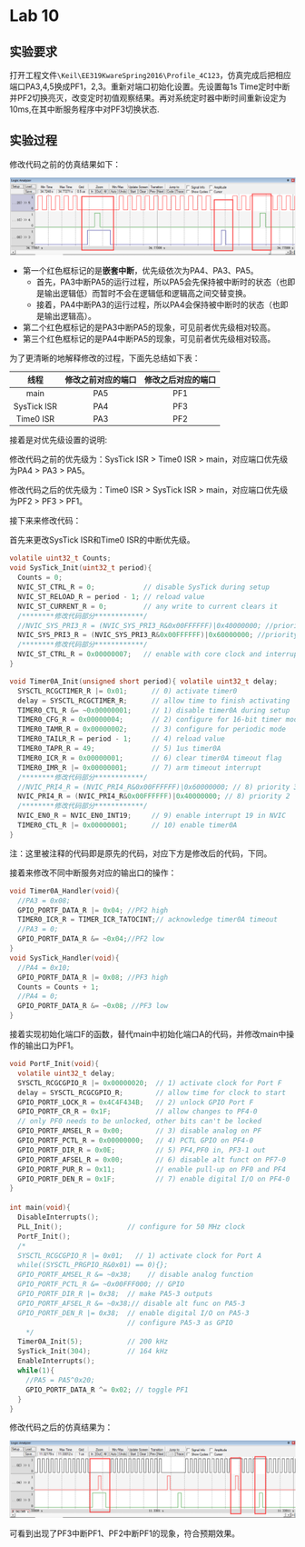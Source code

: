 
# Lab 10

## 实验要求

打开工程文件`\Keil\EE319KwareSpring2016\Profile_4C123`，仿真完成后把相应端口PA3,4,5换成PF1，2,3。重新对端口初始化设置。先设置每1s Time定时中断并PF2切换亮灭，改变定时初值观察结果。再对系统定时器中断时间重新设定为10ms,在其中断服务程序中对PF3切换状态.

## 实验过程

修改代码之前的仿真结果如下：

![](./images/1.png)

- 第一个红色框标记的是**嵌套中断**，优先级依次为PA4、PA3、PA5。
    - 首先，PA3中断PA5的运行过程，所以PA5会先保持被中断时的状态（也即是输出逻辑低）而暂时不会在逻辑低和逻辑高之间交替变换。
    - 接着，PA4中断PA3的运行过程，所以PA4会保持被中断时的状态（也即是输出逻辑高）。
- 第二个红色框标记的是PA3中断PA5的现象，可见前者优先级相对较高。
- 第三个红色框标记的是PA4中断PA5的现象，可见前者优先级相对较高。

为了更清晰的地解释修改的过程，下面先总结如下表：

线程 | 修改之前对应的端口 | 修改之后对应的端口
:-:|:-:|:-:|
main |PA5 | PF1
SysTick ISR| PA4 | PF3
Time0 ISR | PA3 | PF2

接着是对优先级设置的说明:

修改代码之前的优先级为：SysTick ISR > Time0 ISR > main，对应端口优先级为PA4 > PA3 > PA5。

修改代码之后的优先级为：Time0 ISR > SysTick ISR > main，对应端口优先级为PF2 > PF3 > PF1。

接下来来修改代码：

首先来更改SysTick ISR和Time0 ISR的中断优先级。

```c
volatile uint32_t Counts;
void SysTick_Init(uint32_t period){
  Counts = 0;
  NVIC_ST_CTRL_R = 0;            // disable SysTick during setup
  NVIC_ST_RELOAD_R = period - 1; // reload value
  NVIC_ST_CURRENT_R = 0;         // any write to current clears it
  /********修改代码部分************/
  //NVIC_SYS_PRI3_R = (NVIC_SYS_PRI3_R&0x00FFFFFF)|0x40000000; //priority 2 
  NVIC_SYS_PRI3_R = (NVIC_SYS_PRI3_R&0x00FFFFFF)|0x60000000; //priority 3  
  /********修改代码部分************/              
  NVIC_ST_CTRL_R = 0x00000007;   // enable with core clock and interrupts
}
```

```c
void Timer0A_Init(unsigned short period){ volatile uint32_t delay;
  SYSCTL_RCGCTIMER_R |= 0x01;      // 0) activate timer0
  delay = SYSCTL_RCGCTIMER_R;      // allow time to finish activating
  TIMER0_CTL_R &= ~0x00000001;     // 1) disable timer0A during setup
  TIMER0_CFG_R = 0x00000004;       // 2) configure for 16-bit timer mode
  TIMER0_TAMR_R = 0x00000002;      // 3) configure for periodic mode
  TIMER0_TAILR_R = period - 1;     // 4) reload value
  TIMER0_TAPR_R = 49;              // 5) 1us timer0A
  TIMER0_ICR_R = 0x00000001;       // 6) clear timer0A timeout flag
  TIMER0_IMR_R |= 0x00000001;      // 7) arm timeout interrupt
  /********修改代码部分************/
  //NVIC_PRI4_R = (NVIC_PRI4_R&0x00FFFFFF)|0x60000000; // 8) priority 3
  NVIC_PRI4_R = (NVIC_PRI4_R&0x00FFFFFF)|0x40000000; // 8) priority 2
  /********修改代码部分************/
  NVIC_EN0_R = NVIC_EN0_INT19;     // 9) enable interrupt 19 in NVIC
  TIMER0_CTL_R |= 0x00000001;      // 10) enable timer0A
}
```

注：这里被注释的代码即是原先的代码，对应下方是修改后的代码，下同。

接着来修改不同中断服务对应的输出口的操作：

```c
void Timer0A_Handler(void){
  //PA3 = 0x08;
  GPIO_PORTF_DATA_R |= 0x04; //PF2 high
  TIMER0_ICR_R = TIMER_ICR_TATOCINT;// acknowledge timer0A timeout
  //PA3 = 0;
  GPIO_PORTF_DATA_R &= ~0x04;//PF2 low
}
void SysTick_Handler(void){
  //PA4 = 0x10;
  GPIO_PORTF_DATA_R |= 0x08; //PF3 high
  Counts = Counts + 1; 
  //PA4 = 0;
  GPIO_PORTF_DATA_R &= ~0x08; //PF3 low
}
```

接着实现初始化端口F的函数，替代main中初始化端口A的代码，并修改main中操作的输出口为PF1。
```c
void PortF_Init(void){	
  volatile uint32_t delay;
  SYSCTL_RCGCGPIO_R |= 0x00000020;  // 1) activate clock for Port F
  delay = SYSCTL_RCGCGPIO_R;        // allow time for clock to start
  GPIO_PORTF_LOCK_R = 0x4C4F434B;   // 2) unlock GPIO Port F
  GPIO_PORTF_CR_R = 0x1F;           // allow changes to PF4-0
  // only PF0 needs to be unlocked, other bits can't be locked
  GPIO_PORTF_AMSEL_R = 0x00;        // 3) disable analog on PF
  GPIO_PORTF_PCTL_R = 0x00000000;   // 4) PCTL GPIO on PF4-0
  GPIO_PORTF_DIR_R = 0x0E;          // 5) PF4,PF0 in, PF3-1 out
  GPIO_PORTF_AFSEL_R = 0x00;        // 6) disable alt funct on PF7-0
  GPIO_PORTF_PUR_R = 0x11;          // enable pull-up on PF0 and PF4
  GPIO_PORTF_DEN_R = 0x1F;          // 7) enable digital I/O on PF4-0
}

int main(void){ 
  DisableInterrupts();
  PLL_Init();                // configure for 50 MHz clock
  PortF_Init();
  /*
  SYSCTL_RCGCGPIO_R |= 0x01;   // 1) activate clock for Port A 
  while((SYSCTL_PRGPIO_R&0x01) == 0){};
  GPIO_PORTF_AMSEL_R &= ~0x38;    // disable analog function
  GPIO_PORTF_PCTL_R &= ~0x00FFF000; // GPIO
  GPIO_PORTF_DIR_R |= 0x38;  // make PA5-3 outputs
  GPIO_PORTF_AFSEL_R &= ~0x38;// disable alt func on PA5-3
  GPIO_PORTF_DEN_R |= 0x38;  // enable digital I/O on PA5-3
                             // configure PA5-3 as GPIO
	*/
  Timer0A_Init(5);           // 200 kHz
  SysTick_Init(304);         // 164 kHz
  EnableInterrupts();
  while(1){
    //PA5 = PA5^0x20;  
	GPIO_PORTF_DATA_R ^= 0x02; // toggle PF1
  }
}
```

修改代码之后的仿真结果为：

![](./images/2.png)

可看到出现了PF3中断PF1、PF2中断PF1的现象，符合预期效果。





